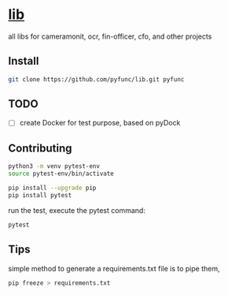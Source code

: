# [lib](http://lib.pyfunc.com)

all libs for cameramonit, ocr, fin-officer, cfo, and other projects


## Install

```bash
git clone https://github.com/pyfunc/lib.git pyfunc
```


## TODO

+ [ ] create Docker for test purpose, based on pyDock




## Contributing

```bash
python3 -m venv pytest-env
source pytest-env/bin/activate
```

```bash
pip install --upgrade pip
pip install pytest
```

run the test, execute the pytest command:
```bash
pytest
```



## Tips

simple method to generate a requirements.txt file is to pipe them,
```bash
pip freeze > requirements.txt
```